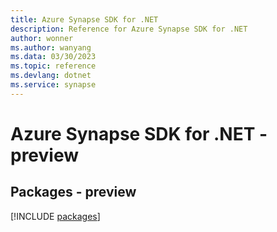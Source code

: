 ```yaml
---
title: Azure Synapse SDK for .NET
description: Reference for Azure Synapse SDK for .NET
author: wonner
ms.author: wanyang
ms.data: 03/30/2023
ms.topic: reference
ms.devlang: dotnet
ms.service: synapse
---
```

# Azure Synapse SDK for .NET - preview
## Packages - preview
[!INCLUDE [packages](synapse-index.md)]